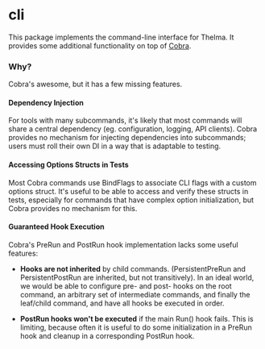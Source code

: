# cli

This package implements the command-line interface for Thelma. It provides some additional functionality on top of [Cobra](https://github.com/spf13/cobra).

### Why?

Cobra's awesome, but it has a few missing features.

#### Dependency Injection

For tools with many subcommands, it's likely that most commands will share a central dependency (eg. configuration, logging, API clients). Cobra provides no mechanism for injecting dependencies into subcommands; users must roll their own DI in a way that is adaptable to testing.

#### Accessing Options Structs in Tests

Most Cobra commands use BindFlags to associate CLI flags with a custom options struct. It's useful to be able to access and verify these structs in tests, especially for commands that have complex option initialization, but Cobra provides no mechanism for this.

#### Guaranteed Hook Execution

Cobra's PreRun and PostRun hook implementation lacks some useful features:

* **Hooks are not inherited** by child commands. (PersistentPreRun and PersistentPostRun are inherited, but not transitively). In an ideal world, we would be able to configure pre- and post- hooks on the root command, an arbitrary set of intermediate commands, and finally the leaf/child command, and have all hooks be executed in order.

* **PostRun hooks won't be executed** if the main Run() hook fails. This is limiting, because often it is useful to do some initialization in a PreRun hook and cleanup in a corresponding PostRun hook.